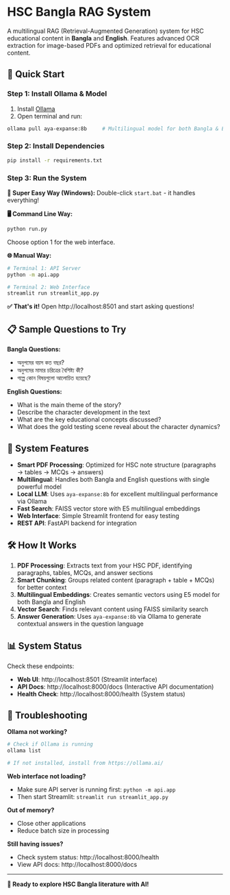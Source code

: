 # HSC Bangla RAG System

A multilingual RAG (Retrieval-Augmented Generation) system for HSC educational content in **Bangla** and **English**. Features advanced OCR extraction for image-based PDFs and optimized retrieval for educational content.

## 🚀 Quick Start

### Step 1: Install Ollama & Model
1. Install [Ollama](https://ollama.ai/) 
2. Open terminal and run:
```bash
ollama pull aya-expanse:8b     # Multilingual model for both Bangla & English
```

### Step 2: Install Dependencies
```bash
pip install -r requirements.txt
```

### Step 3: Run the System

**🎯 Super Easy Way (Windows):**
Double-click `start.bat` - it handles everything!

**🖥️ Command Line Way:**
```bash
python run.py
```
Choose option 1 for the web interface.

**🌐 Manual Way:**
```bash
# Terminal 1: API Server
python -m api.app

# Terminal 2: Web Interface  
streamlit run streamlit_app.py
```

**✅ That's it!** Open http://localhost:8501 and start asking questions!

## 📋 Sample Questions to Try

**Bangla Questions:**
- অনুপমের বয়স কত বছর?
- অনুপমের মামার চরিত্রের বৈশিষ্ট্য কী?
- গল্পে কোন বিষয়গুলো আলোচিত হয়েছে?

**English Questions:**
- What is the main theme of the story?
- Describe the character development in the text
- What are the key educational concepts discussed?
- What does the gold testing scene reveal about the character dynamics?

## 🔧 System Features

- **Smart PDF Processing**: Optimized for HSC note structure (paragraphs → tables → MCQs → answers)
- **Multilingual**: Handles both Bangla and English questions with single powerful model
- **Local LLM**: Uses `aya-expanse:8b` for excellent multilingual performance via Ollama
- **Fast Search**: FAISS vector store with E5 multilingual embeddings
- **Web Interface**: Simple Streamlit frontend for easy testing
- **REST API**: FastAPI backend for integration

## 🛠️ How It Works

1. **PDF Processing**: Extracts text from your HSC PDF, identifying paragraphs, tables, MCQs, and answer sections
2. **Smart Chunking**: Groups related content (paragraph + table + MCQs) for better context
3. **Multilingual Embeddings**: Creates semantic vectors using E5 model for both Bangla and English
4. **Vector Search**: Finds relevant content using FAISS similarity search
5. **Answer Generation**: Uses `aya-expanse:8b` via Ollama to generate contextual answers in the question language

## 📊 System Status

Check these endpoints:
- **Web UI**: http://localhost:8501 (Streamlit interface)
- **API Docs**: http://localhost:8000/docs (Interactive API documentation)
- **Health Check**: http://localhost:8000/health (System status)

## 🚨 Troubleshooting

**Ollama not working?**
```bash
# Check if Ollama is running
ollama list

# If not installed, install from https://ollama.ai/
```

**Web interface not loading?**
- Make sure API server is running first: `python -m api.app`
- Then start Streamlit: `streamlit run streamlit_app.py`

**Out of memory?**
- Close other applications
- Reduce batch size in processing

**Still having issues?**
- Check system status: http://localhost:8000/health
- View API docs: http://localhost:8000/docs

---

**🎯 Ready to explore HSC Bangla literature with AI!**